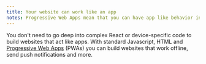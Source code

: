 ```yaml
---
title: Your website can work like an app
notes: Progressive Web Apps mean that you can have app like behavior in your websites without needing to build and maintain two native apps.
---
```


You don't need to go deep into complex React or device-specific code to build websites that act like apps. With standard Javascript, HTML and [Progressive Web Apps](https://web.dev/explore/progressive-web-apps) (PWAs) you can build websites that work offline, send push notifications and more.